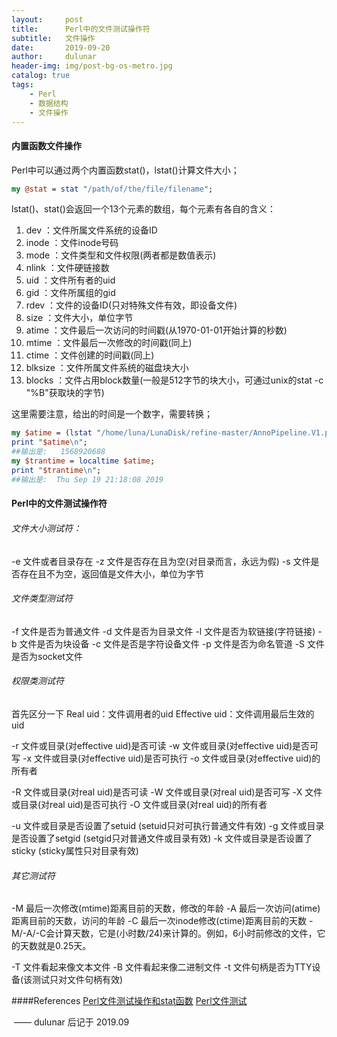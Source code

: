 ```yaml
---
layout:     post
title:      Perl中的文件测试操作符
subtitle:   文件操作
date:       2019-09-20
author:     dulunar
header-img: img/post-bg-os-metro.jpg
catalog: true
tags:
    - Perl
    - 数据结构
    - 文件操作
---
```


#### 内置函数文件操作
Perl中可以通过两个内置函数stat()，lstat()计算文件大小；
```perl
my @stat = stat "/path/of/the/file/filename";
```
lstat()、stat()会返回一个13个元素的数组，每个元素有各自的含义：
1. dev     ：文件所属文件系统的设备ID
2. inode   ：文件inode号码
3. mode    ：文件类型和文件权限(两者都是数值表示)
4. nlink   ：文件硬链接数
5. uid     ：文件所有者的uid
6. gid     ：文件所属组的gid
7. rdev    ：文件的设备ID(只对特殊文件有效，即设备文件)
8. size    ：文件大小，单位字节
9. atime   ：文件最后一次访问的时间戳(从1970-01-01开始计算的秒数)
10. mtime   ：文件最后一次修改的时间戳(同上)
11. ctime   ：文件创建的时间戳(同上)
12. blksize ：文件所属文件系统的磁盘块大小
13. blocks  ：文件占用block数量(一般是512字节的块大小，可通过unix的stat -c "%B"获取块的字节)

这里需要注意，给出的时间是一个数字，需要转换；
```perl
my $atime = (lstat "/home/luna/LunaDisk/refine-master/AnnoPipeline.V1.pl")[8];
print "$atime\n";
##输出是:   1568920688
my $trantime = localtime $atime;
print "$trantime\n";
##输出是:  Thu Sep 19 21:18:08 2019
```
#### Perl中的文件测试操作符
###### 文件大小测试符：
-e            文件或者目录存在
-z            文件是否存在且为空(对目录而言，永远为假)
-s            文件是否存在且不为空，返回值是文件大小，单位为字节
###### 文件类型测试符
-f            文件是否为普通文件
-d           文件是否为目录文件
-l            文件是否为软链接(字符链接)
-b           文件是否为块设备
-c           文件是否是字符设备文件
-p           文件是否为命名管道
-S           文件是否为socket文件
###### 权限类测试符
首先区分一下
Real uid：文件调用者的uid
Effective uid：文件调用最后生效的uid

-r            文件或目录(对effective uid)是否可读
-w           文件或目录(对effective uid)是否可写
-x            文件或目录(对effective uid)是否可执行
-o            文件或目录(对effective uid)的所有者

-R            文件或目录(对real uid)是否可读
-W           文件或目录(对real uid)是否可写
-X            文件或目录(对real uid)是否可执行
-O            文件或目录(对real uid)的所有者

-u            文件或目录是否设置了setuid (setuid只对可执行普通文件有效)
-g            文件或目录是否设置了setgid (setgid只对普通文件或目录有效)
-k            文件或目录是否设置了sticky (sticky属性只对目录有效)
###### 其它测试符
-M           最后一次修改(mtime)距离目前的天数，修改的年龄
-A           最后一次访问(atime)距离目前的天数，访问的年龄
-C           最后一次inode修改(ctime)距离目前的天数
-M/-A/-C会计算天数，它是(小时数/24)来计算的。例如，6小时前修改的文件，它的天数就是0.25天。

-T           文件看起来像文本文件
-B           文件看起来像二进制文件
-t            文件句柄是否为TTY设备(该测试只对文件句柄有效)

####References
[Perl文件测试操作和stat函数][测试符]
[Perl文件测试][文件测试]

[测试符]: https://www.cnblogs.com/f-ck-need-u/p/9589419.html#测试符
[文件测试]: https://xiaoxin2009.github.io/Perl文件测试.html

​								—— dulunar 后记于 2019.09